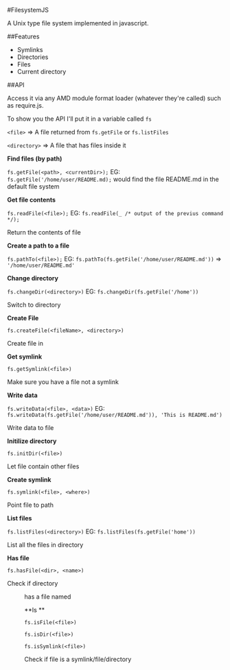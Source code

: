 #FilesystemJS

A Unix type file system implemented in javascript.

##Features

+ Symlinks
+ Directories
+ Files
+ Current directory

##API

Access it via any AMD module format loader (whatever they're called) such as require.js.

To show you the API I'll put it in a variable called `fs`

`<file>` => A file returned from `fs.getFile` or `fs.listFiles`

`<directory>` => A file that has files inside it

**Find files (by path)**

`fs.getFile(<path>, <currentDir>);` EG: `fs.getFile('/home/user/README.md);` would find the file README.md in the default file system

**Get file contents**

`fs.readFile(<file>);` EG: `fs.readFile(_ /* output of the previus command */);`

Return the contents of file <file>

**Create a path to a file**

`fs.pathTo(<file>);` EG: `fs.pathTo(fs.getFile('/home/user/README.md'))` => `'/home/user/README.md'`

**Change directory**

`fs.changeDir(<directory>)` EG: `fs.changeDir(fs.getFile('/home'))`

Switch to directory <directory>

**Create File**

`fs.createFile(<fileName>, <directory>)`

Create file <fileName> in <directory>

**Get symlink**

`fs.getSymlink(<file>)`

Make sure you have a file not a symlink

**Write data**

`fs.writeData(<file>, <data>)` EG: `fs.writeData(fs.getFile('/home/user/README.md')), 'This is README.md')`

Write data <data> to file <file>

**Initilize directory**

`fs.initDir(<file>)`

Let file <file> contain other files

**Create symlink**

`fs.symlink(<file>, <where>)`

Point file <file> to path <where>

**List files**

`fs.listFiles(<directory>)` EG: `fs.listFiles(fs.getFile('home'))`

List all the files in directory <directory>

**Has file**

`fs.hasFile(<dir>, <name>)`

Check if directory <dir> has a file named <name>

**Is **

`fs.isFile(<file>)`

`fs.isDir(<file>)`

`fs.isSymlink(<file>)`

Check if file <file> is a symlink/file/directory
